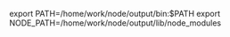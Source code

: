 export PATH=/home/work/node/output/bin:$PATH
export NODE_PATH=/home/work/node/output/lib/node_modules
